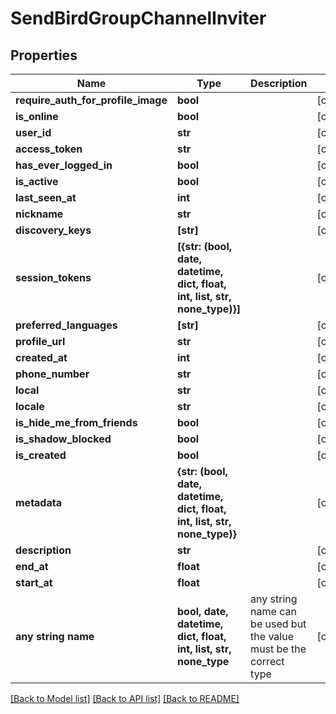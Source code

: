 # SendBirdGroupChannelInviter


## Properties
Name | Type | Description | Notes
------------ | ------------- | ------------- | -------------
**require_auth_for_profile_image** | **bool** |  | [optional] 
**is_online** | **bool** |  | [optional] 
**user_id** | **str** |  | [optional] 
**access_token** | **str** |  | [optional] 
**has_ever_logged_in** | **bool** |  | [optional] 
**is_active** | **bool** |  | [optional] 
**last_seen_at** | **int** |  | [optional] 
**nickname** | **str** |  | [optional] 
**discovery_keys** | **[str]** |  | [optional] 
**session_tokens** | **[{str: (bool, date, datetime, dict, float, int, list, str, none_type)}]** |  | [optional] 
**preferred_languages** | **[str]** |  | [optional] 
**profile_url** | **str** |  | [optional] 
**created_at** | **int** |  | [optional] 
**phone_number** | **str** |  | [optional] 
**local** | **str** |  | [optional] 
**locale** | **str** |  | [optional] 
**is_hide_me_from_friends** | **bool** |  | [optional] 
**is_shadow_blocked** | **bool** |  | [optional] 
**is_created** | **bool** |  | [optional] 
**metadata** | **{str: (bool, date, datetime, dict, float, int, list, str, none_type)}** |  | [optional] 
**description** | **str** |  | [optional] 
**end_at** | **float** |  | [optional] 
**start_at** | **float** |  | [optional] 
**any string name** | **bool, date, datetime, dict, float, int, list, str, none_type** | any string name can be used but the value must be the correct type | [optional]

[[Back to Model list]](../README.md#documentation-for-models) [[Back to API list]](../README.md#documentation-for-api-endpoints) [[Back to README]](../README.md)


